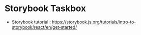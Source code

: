 # Storybook Taskbox

- Storybook tutorial : https://storybook.js.org/tutorials/intro-to-storybook/react/en/get-started/
